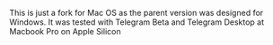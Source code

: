 This is just a fork for Mac OS as the parent version was designed for Windows. It was tested with Telegram Beta and Telegram Desktop at Macbook Pro on Apple Silicon
